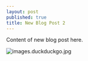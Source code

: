 ```yaml
---
layout: post
published: true
title: New Blog Post 2
---
```





Content of new blog post here.

![images.duckduckgo.jpg]({{site.baseurl}}/media/images.duckduckgo.jpg)

